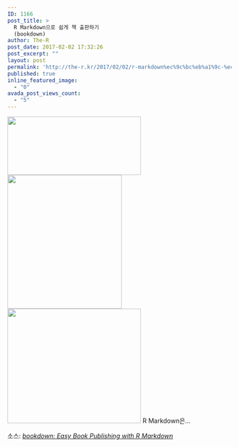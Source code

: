 ```yaml
---
ID: 1166
post_title: >
  R Markdown으로 쉽게 책 출판하기
  (bookdown)
author: The-R
post_date: 2017-02-02 17:32:26
post_excerpt: ""
layout: post
permalink: 'http://the-r.kr/2017/02/02/r-markdown%ec%9c%bc%eb%a1%9c-%ec%89%bd%ea%b2%8c-%ec%b1%85-%ec%b6%9c%ed%8c%90%ed%95%98%ea%b8%b0-bookdown/'
published: true
inline_featured_image:
  - "0"
avada_post_views_count:
  - "5"
---
```

<img src="http://the-r.kr/wp-content/uploads/2017/02/RMarkdown_books-300x131-1.png" alt="" width="300" height="131" class="alignnone size-medium wp-image-1167" />

<img src="http://the-r.kr/wp-content/uploads/2017/02/RMarkdown_bandThree2-257x300-1.png" alt="" width="257" height="300" class="alignnone size-medium wp-image-1168" />

<img src="http://the-r.kr/wp-content/uploads/2017/02/bandOne-300x257-1.png" alt="" width="300" height="257" class="alignnone size-medium wp-image-1169" />
R Markdown은...

<p>소스: <em><a href="https://bookdown.org/">bookdown: Easy Book Publishing with R Markdown</a></em></p>
